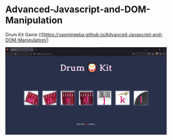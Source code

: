 # Advanced-Javascript-and-DOM-Manipulation
Drum Kit Game
()[https://yasmineeba.github.io/Advanced-Javascript-and-DOM-Manipulation/]

![Drum Kit image](drumKit.jpg)
